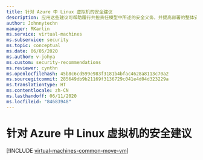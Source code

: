 ```yaml
---
title: 针对 Azure 中 Linux 虚拟机的安全建议
description: 应用这些建议可帮助履行共担责任模型中所述的安全义务，并提高部署的整体安全性。
author: Johnnytechn
manager: RKarlin
ms.service: virtual-machines
ms.subservice: security
ms.topic: conceptual
ms.date: 06/05/2020
ms.author: v-johya
ms.custom: security-recommendations
ms.reviewer: cynthn
ms.openlocfilehash: 45b8c6cd599e983f3181b4bfac4628a8113c70a2
ms.sourcegitcommit: 285649db9b21169f3136729c041e4d04d323229a
ms.translationtype: HT
ms.contentlocale: zh-CN
ms.lasthandoff: 06/11/2020
ms.locfileid: "84683948"
---
```

# <a name="security-recommendations-for-linux-virtual-machines-in-azure"></a>针对 Azure 中 Linux 虚拟机的安全建议


[!INCLUDE [virtual-machines-common-move-vm](../../../includes/virtual-machines-security-recommendations.md)]

<!-- Update_Description: update meta properties, wording update, update link -->